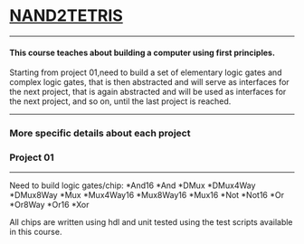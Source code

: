 # [NAND2TETRIS](https://www.nand2tetris.org/)
---
#### This course teaches about building a computer using first principles.
Starting from project 01,need to build a set of elementary logic gates and complex logic gates, that is then abstracted and will serve as interfaces for the next project, that is again abstracted and will be used as interfaces for the next project, and so on, until the last project is reached.

---
### More specific details about each project

### Project 01
---

Need to build logic gates/chip:
*And16
*And
*DMux
*DMux4Way
*DMux8Way
*Mux
*Mux4Way16
*Mux8Way16
*Mux16
*Not
*Not16
*Or
*Or8Way
*Or16
*Xor

All chips are written using hdl and unit tested using the test scripts available in this course.


